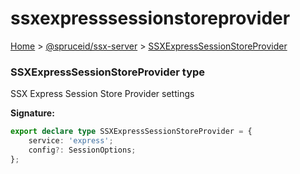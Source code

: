 # ssxexpresssessionstoreprovider

[Home](https://github.com/spruceid/ssx/blob/main/documentation/reference/ssx-server/index.md) > [@spruceid/ssx-server](./) > [SSXExpressSessionStoreProvider](ssx-server.ssxexpresssessionstoreprovider.md)

### SSXExpressSessionStoreProvider type

SSX Express Session Store Provider settings

**Signature:**

```typescript
export declare type SSXExpressSessionStoreProvider = {
    service: 'express';
    config?: SessionOptions;
};
```
